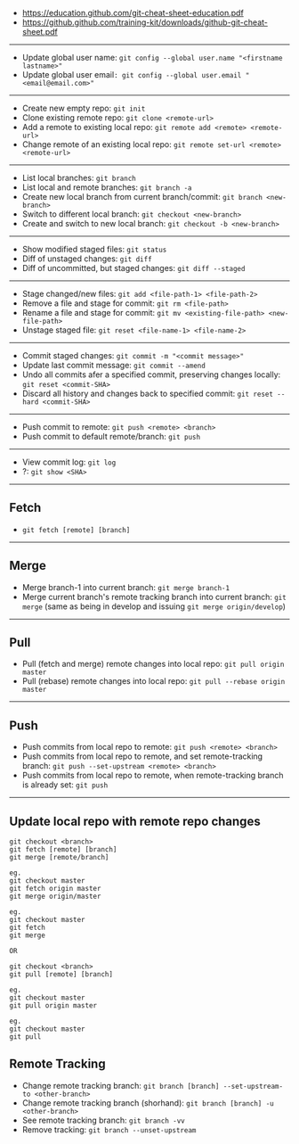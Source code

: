 - https://education.github.com/git-cheat-sheet-education.pdf
- https://github.github.com/training-kit/downloads/github-git-cheat-sheet.pdf

---

- Update global user name: `git config --global user.name "<firstname lastname>"`
- Update global user email`: git config --global user.email "<email@email.com>"`
---

- Create new empty repo: `git init`
- Clone existing remote repo: `git clone <remote-url>`
- Add a remote to existing local repo: `git remote add <remote> <remote-url>`
- Change remote of an existing local repo: `git remote set-url <remote> <remote-url>`
---

- List local branches: `git branch`
- List local and remote branches: `git branch -a`
- Create new local branch from current branch/commit: `git branch <new-branch>`
- Switch to different local branch: `git checkout <new-branch>`
- Create and switch to new local branch: `git checkout -b <new-branch>`
---

- Show modified staged files: `git status`
- Diff of unstaged changes: `git diff`
- Diff of uncommitted, but staged changes: `git diff --staged`
---

- Stage changed/new files: `git add <file-path-1> <file-path-2>`
- Remove a file and stage for commit: `git rm <file-path>`
- Rename a file and stage for commit: `git mv <existing-file-path> <new-file-path>`
- Unstage staged file: `git reset <file-name-1> <file-name-2>`
---

- Commit staged changes: `git commit -m "<commit message>"`
- Update last commit message: `git commit --amend`
- Undo all commits afer a specified commit, preserving changes locally: `git reset <commit-SHA>`
- Discard all history and changes back to specified commit: `git reset --hard <commit-SHA>`
---

- Push commit to remote: `git push <remote> <branch>`
- Push commit to default remote/branch: `git push`
---

- View commit log: `git log`
- ?: `git show <SHA>`
---
## Fetch
- `git fetch [remote] [branch]`
---
## Merge
- Merge branch-1 into current branch: `git merge branch-1`
- Merge current branch's remote tracking branch into current branch: `git merge` (same as being in develop and issuing `git merge origin/develop`)
---
## Pull
- Pull (fetch and merge) remote changes into local repo: `git pull origin master`
- Pull (rebase) remote changes into local repo: `git pull --rebase origin master`
---
## Push
- Push commits from local repo to remote: `git push <remote> <branch>`
- Push commits from local repo to remote, and set remote-tracking branch: `git push --set-upstream <remote> <branch>`
- Push commits from local repo to remote, when remote-tracking branch is already set: `git push`
---
## Update local repo with remote repo changes
```
git checkout <branch>
git fetch [remote] [branch]
git merge [remote/branch]

eg.
git checkout master
git fetch origin master
git merge origin/master

eg.
git checkout master
git fetch
git merge

OR

git checkout <branch>
git pull [remote] [branch]

eg.
git checkout master
git pull origin master

eg.
git checkout master
git pull
```
## Remote Tracking
- Change remote tracking branch: `git branch [branch] --set-upstream-to <other-branch>`
- Change remote tracking branch (shorhand): `git branch [branch] -u <other-branch>`
- See remote tracking branch: `git branch -vv`
- Remove tracking: `git branch --unset-upstream`
